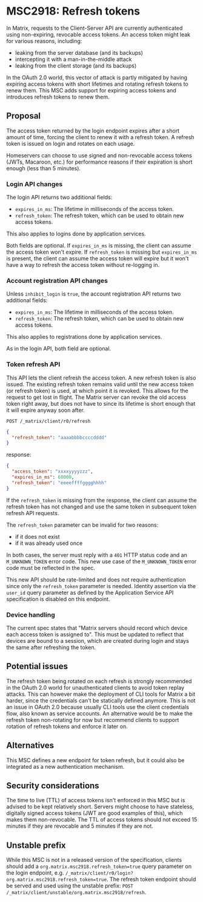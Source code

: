 # MSC2918: Refresh tokens

In Matrix, requests to the Client-Server API are currently authenticated using non-expiring, revocable access tokens.
An access token might leak for various reasons, including:

 - leaking from the server database (and its backups)
 - intercepting it with a man-in-the-middle attack
 - leaking from the client storage (and its backups)

In the OAuth 2.0 world, this vector of attack is partly mitigated by having expiring access tokens with short lifetimes and rotating refresh tokens to renew them.
This MSC adds support for expiring access tokens and introduces refresh tokens to renew them.

## Proposal

The access token returned by the login endpoint expires after a short amount of time, forcing the client to renew it with a refresh token.
A refresh token is issued on login and rotates on each usage.

Homeservers can choose to use signed and non-revocable access tokens (JWTs, Macaroon, etc.) for performance reasons if their expiration is short enough (less than 5 minutes).

### Login API changes

The login API returns two additional fields:

- `expires_in_ms`: The lifetime in milliseconds of the access token.
- `refresh_token`: The refresh token, which can be used to obtain new access tokens.

This also applies to logins done by application services.

Both fields are optional.
If `expires_in_ms` is missing, the client can assume the access token won't expire.
If `refresh_token` is missing but `expires_in_ms` is present, the client can assume the access token will expire but it won't have a way to refresh the access token without re-logging in.

### Account registration API changes

Unless `inhibit_login` is `true`, the account registration API returns two additional fields:

- `expires_in_ms`: The lifetime in milliseconds of the access token.
- `refresh_token`: The refresh token, which can be used to obtain new access tokens.

This also applies to registrations done by application services.

As in the login API, both field are optional.

### Token refresh API

This API lets the client refresh the access token.
A new refresh token is also issued.
The existing refresh token remains valid until the new access token (or refresh token) is used, at which point it is revoked.
This allows for the request to get lost in flight.
The Matrix server can revoke the old access token right away, but does not have to since its lifetime is short enough that it will expire anyway soon after.

`POST /_matrix/client/r0/refresh`

```json
{
  "refresh_token": "aaaabbbbccccdddd"
}
```

response:

```json
{
  "access_token": "xxxxyyyyzzz",
  "expires_in_ms": 60000,
  "refresh_token": "eeeeffffgggghhhh"
}
```

If the `refresh_token` is missing from the response, the client can assume the refresh token has not changed and use the same token in subsequent token refresh API requests.

The `refresh_token` parameter can be invalid for two reasons:

 - if it does not exist
 - if it was already used once

In both cases, the server must reply with a `401` HTTP status code and an `M_UNKNOWN_TOKEN` error code.
This new use case of the `M_UNKNOWN_TOKEN` error code must be reflected in the spec.

This new API should be rate-limited and does not require authentication since only the `refresh_token` parameter is needed.
Identity assertion via the `user_id` query parameter as defined by the Application Service API specification is disabled on this endpoint.

### Device handling

The current spec states that "Matrix servers should record which device each access token is assigned to".
This must be updated to reflect that devices are bound to a session, which are created during login and stays the same after refreshing the token.

## Potential issues

The refresh token being rotated on each refresh is strongly recommended in the OAuth 2.0 world for unauthenticated clients to avoid token replay attacks.
This can however make the deployment of CLI tools for Matrix a bit harder, since the credentials can't be statically defined anymore.
This is not an issue in OAuth 2.0 because usually CLI tools use the client credentials flow, also known as service accounts.
An alternative would be to make the refresh token non-rotating for now but recommend clients to support rotation of refresh tokens and enforce it later on.

## Alternatives

This MSC defines a new endpoint for token refresh, but it could also be integrated as a new authentication mechanism.

## Security considerations

The time to live (TTL) of access tokens isn't enforced in this MSC but is advised to be kept relatively short.
Servers might choose to have stateless, digitally signed access tokens (JWT are good examples of this), which makes them non-revocable.
The TTL of access tokens should not exceed 15 minutes if they are revocable and 5 minutes if they are not.

## Unstable prefix

While this MSC is not in a released version of the specification, clients should add a `org.matrix.msc2918.refresh_token=true` query parameter on the login endpoint, e.g. `/_matrix/client/r0/login?org.matrix.msc2918.refresh_token=true`.
The refresh token endpoint should be served and used using the unstable prefix: `POST /_matrix/client/unstable/org.matrix.msc2918/refresh`.
